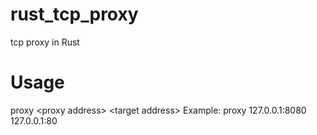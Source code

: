 # rust_tcp_proxy
tcp proxy in Rust

# Usage
proxy &lt;proxy address&gt; &lt;target address&gt;
Example: proxy 127.0.0.1:8080 127.0.0.1:80
